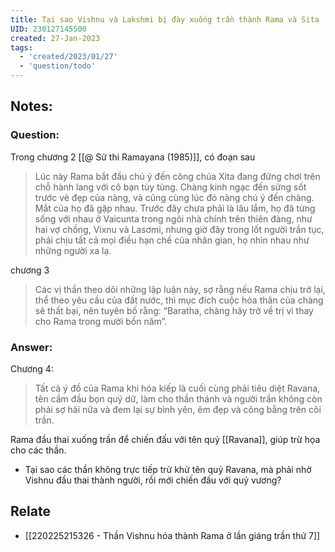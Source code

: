 ```yaml
---
title: Tại sao Vishnu và Lakshmi bị đày xuống trần thành Rama và Sita
UID: 230127145500
created: 27-Jan-2023
tags:
  - 'created/2023/01/27'
  - 'question/todo'
---
```

## Notes:
### Question:

Trong chương 2 [[@ Sử thi Ramayana (1985)]], có đoạn sau

> Lúc này Rama bắt đầu chú ý đến công chúa Xita đang đứng chơi trên chỗ hành lang với cô bạn tùy tùng. Chàng kinh ngạc đến sửng sốt trước vẻ đẹp của nàng, và cũng cùng lúc đó nàng chú ý đến chàng. Mắt của họ đã gặp nhau. Trước đây chưa phải là lâu lắm, họ đã từng sống với nhau ở Vaicunta trong ngôi nhà chính trên thiên đàng, như hai vợ chồng, Vixnu và Lasơmi, nhưng giờ đây trong lốt người trần tục, phải chịu tất cả mọi điều hạn chế của nhân gian, họ nhìn nhau như những người xa lạ.

chương 3

> Các vị thần theo dõi những lập luận này, sợ rằng nếu Rama chịu trở lại, thể theo yêu cầu của đất nước, thì mục đích cuộc hóa thân của chàng sẽ thất bại, nên tuyên bố rằng: “Baratha, chàng hãy trở về trị vì thay cho Rama trong mười bốn năm”. 

### Answer:
Chương 4:
> Tất cả ý đồ của Rama khi hóa kiếp là cuối cùng phải tiêu diệt Ravana, tên cầm đầu bọn quỷ dữ, làm cho thần thánh và người trần không còn phải sợ hãi nữa và đem lại sự bình yên, êm đẹp và công bằng trên cõi trần.

Rama đầu thai xuống trần để chiến đấu với tên quỷ [[Ravana]], giúp trừ họa cho các thần.

- Tại sao các thần không trực tiếp trừ khử tên quỷ Ravana, mà phải nhờ Vishnu đầu thai thành người, rồi mới chiến đấu với quỷ vương?

## Relate
- [[220225215326 - Thần Vishnu hóa thành Rama ở lần giáng trần thứ 7]]